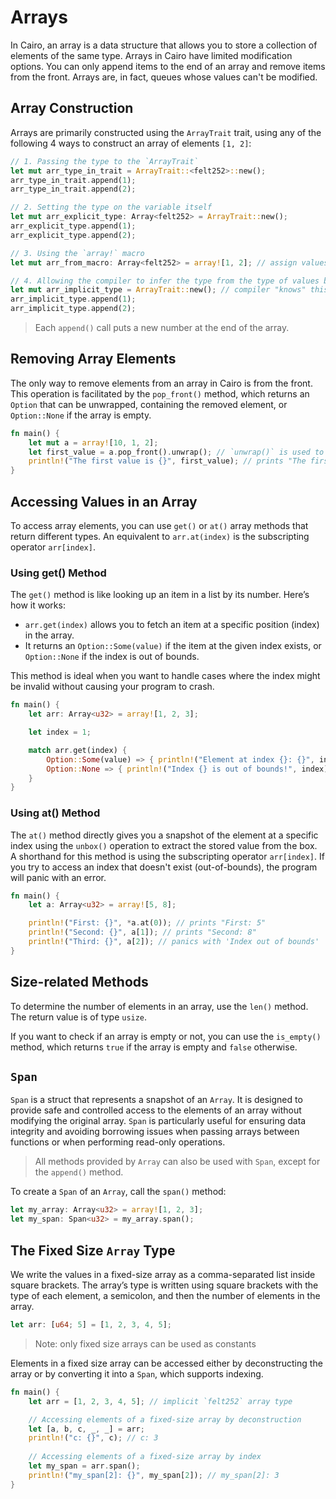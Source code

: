 # Arrays

In Cairo, an array is a data structure that allows you to store a collection of elements of the same type.
Arrays in Cairo have limited modification options.
You can only append items to the end of an array and remove items from the front.
Arrays are, in fact, queues whose values can't be modified.

## Array Construction

Arrays are primarily constructed using the `ArrayTrait` trait, using any of the following 4 ways to construct an array of elements `[1, 2]`:

```rust
// 1. Passing the type to the `ArrayTrait`
let mut arr_type_in_trait = ArrayTrait::<felt252>::new();
arr_type_in_trait.append(1);
arr_type_in_trait.append(2);

// 2. Setting the type on the variable itself
let mut arr_explicit_type: Array<felt252> = ArrayTrait::new();
arr_explicit_type.append(1);
arr_explicit_type.append(2);

// 3. Using the `array!` macro
let mut arr_from_macro: Array<felt252> = array![1, 2]; // assign values in-line

// 4. Allowing the compiler to infer the type from the type of values being assigned to it
let mut arr_implicit_type = ArrayTrait::new(); // compiler "knows" this is a `felt252` array
arr_implicit_type.append(1);
arr_implicit_type.append(2);
```

> Each `append()` call puts a new number at the end of the array.

## Removing Array Elements

The only way to remove elements from an array in Cairo is from the front.
This operation is facilitated by the `pop_front()` method, which returns an `Option` that can be unwrapped, containing the removed element, or `Option::None` if the array is empty.

```rust
fn main() {
    let mut a = array![10, 1, 2];
    let first_value = a.pop_front().unwrap(); // `unwrap()` is used to get the value from `Option`
    println!("The first value is {}", first_value); // prints "The first value is 10"
}
```

## Accessing Values in an Array

To access array elements, you can use `get()` or `at()` array methods that return different types.
An equivalent to `arr.at(index)` is the subscripting operator `arr[index]`.

### Using get() Method

The `get()` method is like looking up an item in a list by its number.
Here’s how it works:

- `arr.get(index)` allows you to fetch an item at a specific position (index) in the array.
- It returns an `Option::Some(value)` if the item at the given index exists, or `Option::None` if the index is out of bounds.

This method is ideal when you want to handle cases where the index might be invalid without causing your program to crash.

```rust
fn main() {
    let arr: Array<u32> = array![1, 2, 3];

    let index = 1;

    match arr.get(index) {
        Option::Some(value) => { println!("Element at index {}: {}", index, value.unbox()); },
        Option::None => { println!("Index {} is out of bounds!", index); }
    }
}
```

### Using at() Method

The `at()` method directly gives you a snapshot of the element at a specific index using the `unbox()` operation to extract the stored value from the box.
A shorthand for this method is using the subscripting operator `arr[index]`.
If you try to access an index that doesn't exist (out-of-bounds), the program will panic with an error.

```rust
fn main() {
    let a: Array<u32> = array![5, 8];

    println!("First: {}", *a.at(0)); // prints "First: 5"
    println!("Second: {}", a[1]); // prints "Second: 8"
    println!("Third: {}", a[2]); // panics with 'Index out of bounds'
}
```

## Size-related Methods

To determine the number of elements in an array, use the `len()` method.
The return value is of type `usize`.

If you want to check if an array is empty or not, you can use the `is_empty()` method, which returns `true` if the array is empty and `false` otherwise.

## `Span`

`Span` is a struct that represents a snapshot of an `Array`.
It is designed to provide safe and controlled access to the elements of an array without modifying the original array.
`Span` is particularly useful for ensuring data integrity and avoiding borrowing issues when passing arrays between functions or when performing read-only operations.

> All methods provided by `Array` can also be used with `Span`, except for the `append()` method.

To create a `Span` of an `Array`, call the `span()` method:

```rust
let my_array: Array<u32> = array![1, 2, 3];
let my_span: Span<u32> = my_array.span();
```

## The Fixed Size `Array` Type

We write the values in a fixed-size array as a comma-separated list inside square brackets.
The array’s type is written using square brackets with the type of each element, a semicolon, and then the number of elements in the array.

```rust
let arr: [u64; 5] = [1, 2, 3, 4, 5];
```

> Note: only fixed size arrays can be used as constants

Elements in a fixed size array can be accessed either by deconstructing the array or by converting it into a `Span`, which supports indexing.

```rust
fn main() {
    let arr = [1, 2, 3, 4, 5]; // implicit `felt252` array type

    // Accessing elements of a fixed-size array by deconstruction
    let [a, b, c, _, _] = arr;
    println!("c: {}", c); // c: 3
    
    // Accessing elements of a fixed-size array by index
    let my_span = arr.span();
    println!("my_span[2]: {}", my_span[2]); // my_span[2]: 3
}
```
